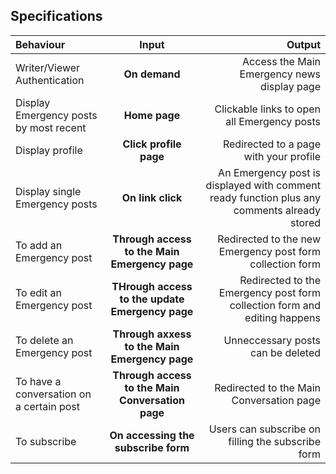 ## Specifications
| Behaviour | Input | Output |
| :---------------- | :---------------: | ------------------: |
| Writer/Viewer Authentication | **On demand** | Access the Main Emergency news display page |
| Display Emergency posts by most recent | **Home page** | Clickable links to open all Emergency posts |
| Display profile | **Click profile page** | Redirected to a page with your profile |
| Display single Emergency posts | **On link click** | An Emergency post is displayed with comment ready function plus any comments already stored |
| To add an Emergency post  | **Through access to the Main Emergency page** | Redirected to the new Emergency post form collection form|
| To edit an Emergency post  | **THrough access to the update Emergency page** | Redirected to the Emergency post form collection form and editing happens|
| To delete an Emergency post  | **Through axxess to the Main Emergency page** | Unneccessary posts can be deleted|
| To have a conversation on a certain post  | **Through access to the Main Conversation page** | Redirected to the Main Conversation page|
| To subscribe  | **On accessing the subscribe form** | Users can subscribe on filling the subscribe form|